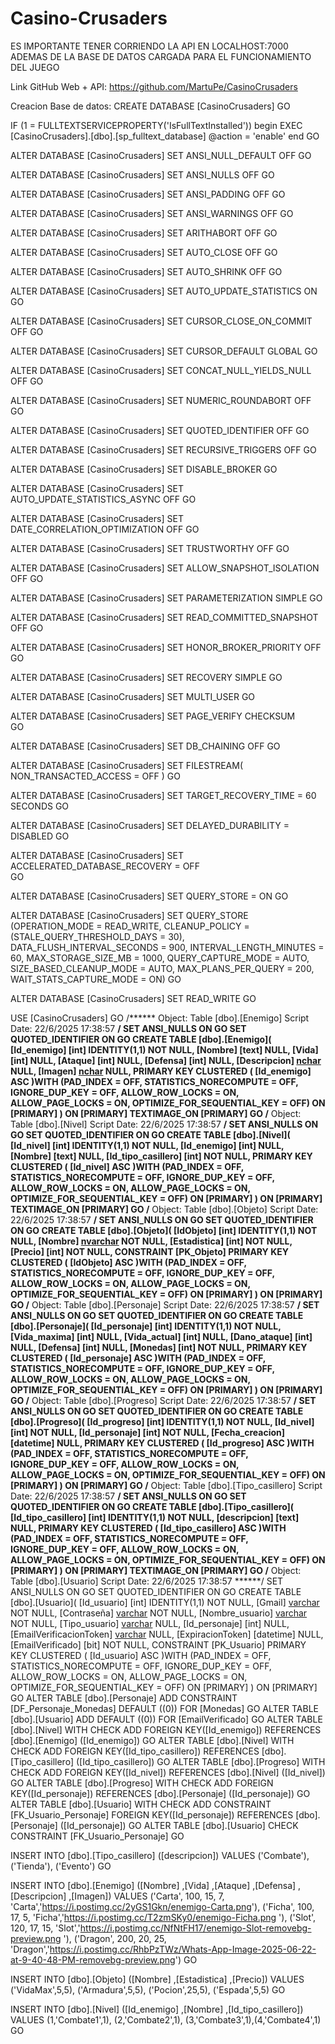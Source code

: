 # Casino-Crusaders

ES IMPORTANTE TENER CORRIENDO LA API EN LOCALHOST:7000 ADEMAS DE LA BASE DE DATOS CARGADA PARA EL FUNCIONAMIENTO DEL JUEGO

Link GitHub Web + API: https://github.com/MartuPe/CasinoCrusaders

Creacion Base de datos:
CREATE DATABASE [CasinoCrusaders]
GO

IF (1 = FULLTEXTSERVICEPROPERTY('IsFullTextInstalled'))
begin
EXEC [CasinoCrusaders].[dbo].[sp_fulltext_database] @action = 'enable'
end
GO

ALTER DATABASE [CasinoCrusaders] SET ANSI_NULL_DEFAULT OFF 
GO

ALTER DATABASE [CasinoCrusaders] SET ANSI_NULLS OFF 
GO

ALTER DATABASE [CasinoCrusaders] SET ANSI_PADDING OFF 
GO

ALTER DATABASE [CasinoCrusaders] SET ANSI_WARNINGS OFF 
GO

ALTER DATABASE [CasinoCrusaders] SET ARITHABORT OFF 
GO

ALTER DATABASE [CasinoCrusaders] SET AUTO_CLOSE OFF 
GO

ALTER DATABASE [CasinoCrusaders] SET AUTO_SHRINK OFF 
GO

ALTER DATABASE [CasinoCrusaders] SET AUTO_UPDATE_STATISTICS ON 
GO

ALTER DATABASE [CasinoCrusaders] SET CURSOR_CLOSE_ON_COMMIT OFF 
GO

ALTER DATABASE [CasinoCrusaders] SET CURSOR_DEFAULT  GLOBAL 
GO

ALTER DATABASE [CasinoCrusaders] SET CONCAT_NULL_YIELDS_NULL OFF 
GO

ALTER DATABASE [CasinoCrusaders] SET NUMERIC_ROUNDABORT OFF 
GO

ALTER DATABASE [CasinoCrusaders] SET QUOTED_IDENTIFIER OFF 
GO

ALTER DATABASE [CasinoCrusaders] SET RECURSIVE_TRIGGERS OFF 
GO

ALTER DATABASE [CasinoCrusaders] SET  DISABLE_BROKER 
GO

ALTER DATABASE [CasinoCrusaders] SET AUTO_UPDATE_STATISTICS_ASYNC OFF 
GO

ALTER DATABASE [CasinoCrusaders] SET DATE_CORRELATION_OPTIMIZATION OFF 
GO

ALTER DATABASE [CasinoCrusaders] SET TRUSTWORTHY OFF 
GO

ALTER DATABASE [CasinoCrusaders] SET ALLOW_SNAPSHOT_ISOLATION OFF 
GO

ALTER DATABASE [CasinoCrusaders] SET PARAMETERIZATION SIMPLE 
GO

ALTER DATABASE [CasinoCrusaders] SET READ_COMMITTED_SNAPSHOT OFF 
GO

ALTER DATABASE [CasinoCrusaders] SET HONOR_BROKER_PRIORITY OFF 
GO

ALTER DATABASE [CasinoCrusaders] SET RECOVERY SIMPLE 
GO

ALTER DATABASE [CasinoCrusaders] SET  MULTI_USER 
GO

ALTER DATABASE [CasinoCrusaders] SET PAGE_VERIFY CHECKSUM  
GO

ALTER DATABASE [CasinoCrusaders] SET DB_CHAINING OFF 
GO

ALTER DATABASE [CasinoCrusaders] SET FILESTREAM( NON_TRANSACTED_ACCESS = OFF ) 
GO

ALTER DATABASE [CasinoCrusaders] SET TARGET_RECOVERY_TIME = 60 SECONDS 
GO

ALTER DATABASE [CasinoCrusaders] SET DELAYED_DURABILITY = DISABLED 
GO

ALTER DATABASE [CasinoCrusaders] SET ACCELERATED_DATABASE_RECOVERY = OFF  
GO

ALTER DATABASE [CasinoCrusaders] SET QUERY_STORE = ON
GO

ALTER DATABASE [CasinoCrusaders] SET QUERY_STORE (OPERATION_MODE = READ_WRITE, CLEANUP_POLICY = (STALE_QUERY_THRESHOLD_DAYS = 30), DATA_FLUSH_INTERVAL_SECONDS = 900, INTERVAL_LENGTH_MINUTES = 60, MAX_STORAGE_SIZE_MB = 1000, QUERY_CAPTURE_MODE = AUTO, SIZE_BASED_CLEANUP_MODE = AUTO, MAX_PLANS_PER_QUERY = 200, WAIT_STATS_CAPTURE_MODE = ON)
GO

ALTER DATABASE [CasinoCrusaders] SET  READ_WRITE 
GO

USE [CasinoCrusaders]
GO
/****** Object:  Table [dbo].[Enemigo]    Script Date: 22/6/2025 17:38:57 ******/
SET ANSI_NULLS ON
GO
SET QUOTED_IDENTIFIER ON
GO
CREATE TABLE [dbo].[Enemigo](
	[Id_enemigo] [int] IDENTITY(1,1) NOT NULL,
	[Nombre] [text] NULL,
	[Vida] [int] NULL,
	[Ataque] [int] NULL,
	[Defensa] [int] NULL,
	[Descripcion] [nchar](200) NULL,
	[Imagen] [nchar](200) NULL,
PRIMARY KEY CLUSTERED 
(
	[Id_enemigo] ASC
)WITH (PAD_INDEX = OFF, STATISTICS_NORECOMPUTE = OFF, IGNORE_DUP_KEY = OFF, ALLOW_ROW_LOCKS = ON, ALLOW_PAGE_LOCKS = ON, OPTIMIZE_FOR_SEQUENTIAL_KEY = OFF) ON [PRIMARY]
) ON [PRIMARY] TEXTIMAGE_ON [PRIMARY]
GO
/****** Object:  Table [dbo].[Nivel]    Script Date: 22/6/2025 17:38:57 ******/
SET ANSI_NULLS ON
GO
SET QUOTED_IDENTIFIER ON
GO
CREATE TABLE [dbo].[Nivel](
	[Id_nivel] [int] IDENTITY(1,1) NOT NULL,
	[Id_enemigo] [int] NULL,
	[Nombre] [text] NULL,
	[Id_tipo_casillero] [int] NOT NULL,
PRIMARY KEY CLUSTERED 
(
	[Id_nivel] ASC
)WITH (PAD_INDEX = OFF, STATISTICS_NORECOMPUTE = OFF, IGNORE_DUP_KEY = OFF, ALLOW_ROW_LOCKS = ON, ALLOW_PAGE_LOCKS = ON, OPTIMIZE_FOR_SEQUENTIAL_KEY = OFF) ON [PRIMARY]
) ON [PRIMARY] TEXTIMAGE_ON [PRIMARY]
GO
/****** Object:  Table [dbo].[Objeto]    Script Date: 22/6/2025 17:38:57 ******/
SET ANSI_NULLS ON
GO
SET QUOTED_IDENTIFIER ON
GO
CREATE TABLE [dbo].[Objeto](
	[IdObjeto] [int] IDENTITY(1,1) NOT NULL,
	[Nombre] [nvarchar](50) NOT NULL,
	[Estadistica] [int] NOT NULL,
	[Precio] [int] NOT NULL,
 CONSTRAINT [PK_Objeto] PRIMARY KEY CLUSTERED 
(
	[IdObjeto] ASC
)WITH (PAD_INDEX = OFF, STATISTICS_NORECOMPUTE = OFF, IGNORE_DUP_KEY = OFF, ALLOW_ROW_LOCKS = ON, ALLOW_PAGE_LOCKS = ON, OPTIMIZE_FOR_SEQUENTIAL_KEY = OFF) ON [PRIMARY]
) ON [PRIMARY]
GO
/****** Object:  Table [dbo].[Personaje]    Script Date: 22/6/2025 17:38:57 ******/
SET ANSI_NULLS ON
GO
SET QUOTED_IDENTIFIER ON
GO
CREATE TABLE [dbo].[Personaje](
	[Id_personaje] [int] IDENTITY(1,1) NOT NULL,
	[Vida_maxima] [int] NULL,
	[Vida_actual] [int] NULL,
	[Dano_ataque] [int] NULL,
	[Defensa] [int] NULL,
	[Monedas] [int] NOT NULL,
PRIMARY KEY CLUSTERED 
(
	[Id_personaje] ASC
)WITH (PAD_INDEX = OFF, STATISTICS_NORECOMPUTE = OFF, IGNORE_DUP_KEY = OFF, ALLOW_ROW_LOCKS = ON, ALLOW_PAGE_LOCKS = ON, OPTIMIZE_FOR_SEQUENTIAL_KEY = OFF) ON [PRIMARY]
) ON [PRIMARY]
GO
/****** Object:  Table [dbo].[Progreso]    Script Date: 22/6/2025 17:38:57 ******/
SET ANSI_NULLS ON
GO
SET QUOTED_IDENTIFIER ON
GO
CREATE TABLE [dbo].[Progreso](
	[Id_progreso] [int] IDENTITY(1,1) NOT NULL,
	[Id_nivel] [int] NOT NULL,
	[Id_personaje] [int] NOT NULL,
	[Fecha_creacion] [datetime] NULL,
PRIMARY KEY CLUSTERED 
(
	[Id_progreso] ASC
)WITH (PAD_INDEX = OFF, STATISTICS_NORECOMPUTE = OFF, IGNORE_DUP_KEY = OFF, ALLOW_ROW_LOCKS = ON, ALLOW_PAGE_LOCKS = ON, OPTIMIZE_FOR_SEQUENTIAL_KEY = OFF) ON [PRIMARY]
) ON [PRIMARY]
GO
/****** Object:  Table [dbo].[Tipo_casillero]    Script Date: 22/6/2025 17:38:57 ******/
SET ANSI_NULLS ON
GO
SET QUOTED_IDENTIFIER ON
GO
CREATE TABLE [dbo].[Tipo_casillero](
	[Id_tipo_casillero] [int] IDENTITY(1,1) NOT NULL,
	[descripcion] [text] NULL,
PRIMARY KEY CLUSTERED 
(
	[Id_tipo_casillero] ASC
)WITH (PAD_INDEX = OFF, STATISTICS_NORECOMPUTE = OFF, IGNORE_DUP_KEY = OFF, ALLOW_ROW_LOCKS = ON, ALLOW_PAGE_LOCKS = ON, OPTIMIZE_FOR_SEQUENTIAL_KEY = OFF) ON [PRIMARY]
) ON [PRIMARY] TEXTIMAGE_ON [PRIMARY]
GO
/****** Object:  Table [dbo].[Usuario]    Script Date: 22/6/2025 17:38:57 ******/
SET ANSI_NULLS ON
GO
SET QUOTED_IDENTIFIER ON
GO
CREATE TABLE [dbo].[Usuario](
	[Id_usuario] [int] IDENTITY(1,1) NOT NULL,
	[Gmail] [varchar](50) NOT NULL,
	[Contraseña] [varchar](150) NOT NULL,
	[Nombre_usuario] [varchar](50) NOT NULL,
	[Tipo_usuario] [varchar](30) NULL,
	[Id_personaje] [int] NULL,
	[EmailVerificacionToken] [varchar](40) NULL,
	[ExpiracionToken] [datetime] NULL,
	[EmailVerificado] [bit] NOT NULL,
 CONSTRAINT [PK_Usuario] PRIMARY KEY CLUSTERED 
(
	[Id_usuario] ASC
)WITH (PAD_INDEX = OFF, STATISTICS_NORECOMPUTE = OFF, IGNORE_DUP_KEY = OFF, ALLOW_ROW_LOCKS = ON, ALLOW_PAGE_LOCKS = ON, OPTIMIZE_FOR_SEQUENTIAL_KEY = OFF) ON [PRIMARY]
) ON [PRIMARY]
GO
ALTER TABLE [dbo].[Personaje] ADD  CONSTRAINT [DF_Personaje_Monedas]  DEFAULT ((0)) FOR [Monedas]
GO
ALTER TABLE [dbo].[Usuario] ADD  DEFAULT ((0)) FOR [EmailVerificado]
GO
ALTER TABLE [dbo].[Nivel]  WITH CHECK ADD FOREIGN KEY([Id_enemigo])
REFERENCES [dbo].[Enemigo] ([Id_enemigo])
GO
ALTER TABLE [dbo].[Nivel]  WITH CHECK ADD FOREIGN KEY([Id_tipo_casillero])
REFERENCES [dbo].[Tipo_casillero] ([Id_tipo_casillero])
GO
ALTER TABLE [dbo].[Progreso]  WITH CHECK ADD FOREIGN KEY([Id_nivel])
REFERENCES [dbo].[Nivel] ([Id_nivel])
GO
ALTER TABLE [dbo].[Progreso]  WITH CHECK ADD FOREIGN KEY([Id_personaje])
REFERENCES [dbo].[Personaje] ([Id_personaje])
GO
ALTER TABLE [dbo].[Usuario]  WITH CHECK ADD  CONSTRAINT [FK_Usuario_Personaje] FOREIGN KEY([Id_personaje])
REFERENCES [dbo].[Personaje] ([Id_personaje])
GO
ALTER TABLE [dbo].[Usuario] CHECK CONSTRAINT [FK_Usuario_Personaje]
GO

INSERT INTO [dbo].[Tipo_casillero]
           ([descripcion])
     VALUES
           ('Combate'), ('Tienda'), ('Evento') 
GO

INSERT INTO [dbo].[Enemigo]
           ([Nombre]
           ,[Vida]
           ,[Ataque]
           ,[Defensa]
           ,[Descripcion]
           ,[Imagen])
     VALUES
           ('Carta', 100, 15, 7, 'Carta','https://i.postimg.cc/2yGS1Gkn/enemigo-Carta.png'), 
           ('Ficha', 100, 17, 5, 'Ficha','https://i.postimg.cc/T2zmSKy0/enemigo-Ficha.png '),
           ('Slot', 120, 17, 15, 'Slot','https://i.postimg.cc/NfNtFH17/enemigo-Slot-removebg-preview.png '),
           ('Dragon', 200, 20, 25, 'Dragon','https://i.postimg.cc/RhbPzTWz/Whats-App-Image-2025-06-22-at-9-40-48-PM-removebg-preview.png')
GO

INSERT INTO [dbo].[Objeto]
           ([Nombre]
           ,[Estadistica]
           ,[Precio])
     VALUES
           ('VidaMax',5,5), ('Armadura',5,5), ('Pocion',25,5), ('Espada',5,5)
GO

INSERT INTO [dbo].[Nivel]
           ([Id_enemigo]
           ,[Nombre]
           ,[Id_tipo_casillero])
     VALUES
           (1,'Combate1',1), (2,'Combate2',1), (3,'Combate3',1),(4,'Combate4',1)
GO
